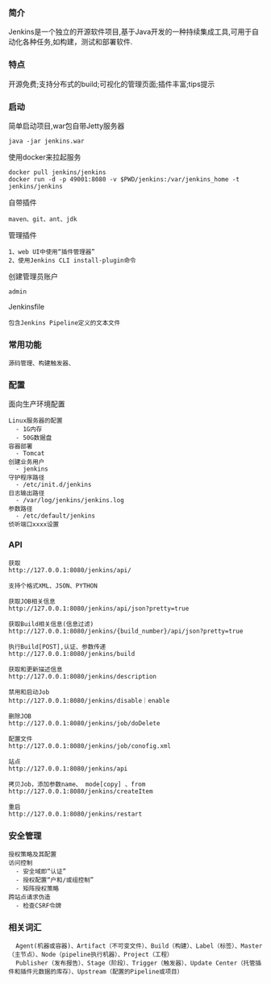 ### 简介
  Jenkins是一个独立的开源软件项目,基于Java开发的一种持续集成工具,可用于自动化各种任务,如构建，测试和部署软件.

### 特点
  开源免费;支持分布式的build;可视化的管理页面;插件丰富;tips提示

### 启动
  简单启动项目,war包自带Jetty服务器
```
java -jar jenkins.war
```
  使用docker来拉起服务
```
docker pull jenkins/jenkins
docker run -d -p 49001:8080 -v $PWD/jenkins:/var/jenkins_home -t jenkins/jenkins
```

自带插件
```
maven、git、ant、jdk
```
管理插件
``` 
1、web UI中使用“插件管理器”
2、使用Jenkins CLI install-plugin命令
```   
创建管理员账户
```
admin
```
Jenkinsfile
```
包含Jenkins Pipeline定义的文本文件
```
### 常用功能
```
源码管理、构建触发器、
```

### 配置

  面向生产环境配置
  ```
  Linux服务器的配置
    - 1G内存
    - 50G数据盘
  容器部署
    - Tomcat
  创建业务用户
    - jenkins
  守护程序路径
    - /etc/init.d/jenkins
  日志输出路径
    - /var/log/jenkins/jenkins.log
  参数路径 
    - /etc/default/jenkins
  侦听端口xxxx设置
  ```
### API
  ```
  获取
  http://127.0.0.1:8080/jenkins/api/
  
  支持个格式XML、JSON、PYTHON
  
  获取JOB相关信息
  http://127.0.0.1:8080/jenkins/api/json?pretty=true
  
  获取Build相关信息(信息过滤)
  http://127.0.0.1:8080/jenkins/{build_number}/api/json?pretty=true
  
  执行Build[POST],认证、参数传递
  http://127.0.0.1:8080/jenkins/build
  
  获取和更新描述信息
  http://127.0.0.1:8080/jenkins/description
  
  禁用和启动Job
  http://127.0.0.1:8080/jenkins/disable｜enable
  
  删除JOB
  http://127.0.0.1:8080/jenkins/job/doDelete
  
  配置文件
  http://127.0.0.1:8080/jenkins/job/conofig.xml
  
  站点
  http://127.0.0.1:8080/jenkins/api
  
  拷贝Job，添加参数name、 mode[copy] 、from
  http://127.0.0.1:8080/jenkins/createItem
  
  重启
  http://127.0.0.1:8080/jenkins/restart
  ```  
  
### 安全管理
  ```
  授权策略及其配置
  访问控制
    - 安全域即“认证”
    - 授权配置“户和/或组控制”
    - 矩阵授权策略
  跨站点请求伪造
    - 检查CSRF令牌
  ```
### 相关词汇
  
  ```
    Agent(机器或容器)、Artifact（不可变文件）、Build（构建）、Label（标签）、Master（主节点）、Node（pipeline执行机器）、Project（工程）
    Publisher（发布报告）、Stage（阶段）、Trigger（触发器）、Update Center（托管插件和插件元数据的库存）、Upstream（配置的Pipeline或项目）
  ```
